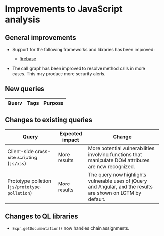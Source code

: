 # Improvements to JavaScript analysis

## General improvements

* Support for the following frameworks and libraries has been improved:
  - [firebase](https://www.npmjs.com/package/firebase)

* The call graph has been improved to resolve method calls in more cases. This may produce more security alerts.

## New queries

| **Query**                                                                 | **Tags**                                                          | **Purpose**                                                                                                                                                                            |
|---------------------------------------------------------------------------|-------------------------------------------------------------------|----------------------------------------------------------------------------------------------------------------------------------------------------------------------------------------|


## Changes to existing queries

| **Query**                      | **Expected impact**          | **Change**                                                                |
|--------------------------------|------------------------------|---------------------------------------------------------------------------|
| Client-side cross-site scripting (`js/xss`) | More results | More potential vulnerabilities involving functions that manipulate DOM attributes are now recognized. |
| Prototype pollution (`js/prototype-pollution`) | More results | The query now highlights vulnerable uses of jQuery and Angular, and the results are shown on LGTM by default. |

## Changes to QL libraries

* `Expr.getDocumentation()` now handles chain assignments.
